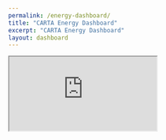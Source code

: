 ```yaml
---
permalink: /energy-dashboard/
title: "CARTA Energy Dashboard"
excerpt: "CARTA Energy Dashboard"
layout: dashboard
---
```

<div class="container-fluid p-0 m-0">
  <iframe  class="iframe-placeholder"  src="https://energy.smarttransit.ai/"></iframe>
</div>
